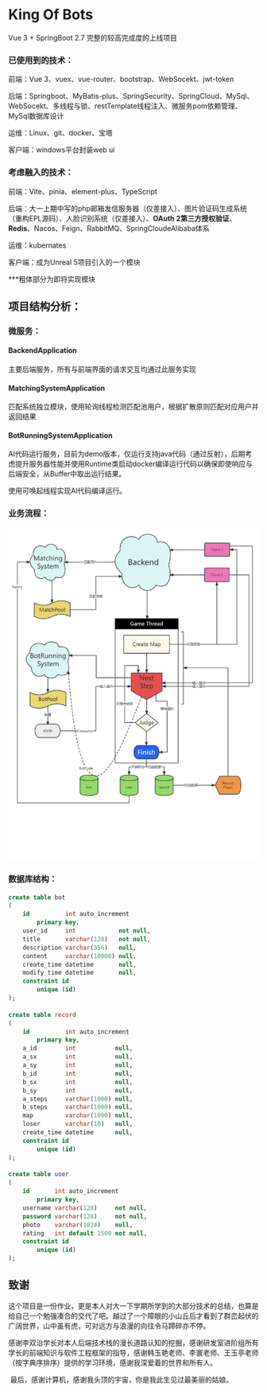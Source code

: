 # King Of Bots


 Vue 3 + SpringBoot 2.7 完整的较高完成度的上线项目





### 已使用到的技术：

前端：Vue 3、vuex、vue-router、bootstrap、WebSocekt、jwt-token

后端：Springboot、MyBatis-plus、SpringSecurity、SpringCloud、MySql、WebSocekt、多线程与锁、restTemplate线程注入、微服务pom依赖管理、MySql数据库设计

运维：Linux、git、docker、宝塔

客户端：windows平台封装web ui



### 考虑融入的技术：

前端：Vite、pinia、element-plus、TypeScript

后端：大一上期中写的php邮箱发信服务器（仅差接入）、图片验证码生成系统（重构EPL源码）、人脸识别系统（仅差接入）、**OAuth 2第三方授权验证**、**Redis**、Nacos、Feign、RabbitMQ、SpringCloudeAlibaba体系

运维：kubernates

客户端：成为Unreal 5项目引入的一个模块



***粗体部分为即将实现模块





## 项目结构分析：

### 微服务：

#### BackendApplication

主要后端服务，所有与前端界面的请求交互均通过此服务实现

#### MatchingSystemApplication

匹配系统独立模块，使用轮询线程检测匹配池用户，根据扩散原则匹配对应用户并返回结果

#### BotRunningSystemApplication

AI代码运行服务，目前为demo版本，仅运行支持java代码（通过反射），后期考虑提升服务器性能并使用Runtime类启动docker编译运行代码以确保即使响应与后端安全，从Buffer中取出运行结果。

使用可唤起线程实现AI代码编译运行。



### 业务流程：

![业务流程](process.png)







### 数据库结构：

```sql
create table bot
(
    id          int auto_increment
        primary key,
    user_id     int            not null,
    title       varchar(128)   not null,
    description varchar(356)   null,
    content     varchar(10000) null,
    create_time datetime       null,
    modify_time datetime       null,
    constraint id
        unique (id)
);

create table record
(
    id          int auto_increment
        primary key,
    a_id        int           null,
    a_sx        int           null,
    a_sy        int           null,
    b_id        int           null,
    b_sx        int           null,
    b_sy        int           null,
    a_steps     varchar(1000) null,
    b_steps     varchar(1000) null,
    map         varchar(1000) null,
    loser       varchar(10)   null,
    create_time datetime      null,
    constraint id
        unique (id)
);

create table user
(
    id       int auto_increment
        primary key,
    username varchar(128)     not null,
    password varchar(128)     not null,
    photo    varchar(1024)    null,
    rating   int default 1500 not null,
    constraint id
        unique (id)
);


```





## 致谢



​		这个项目是一份作业，更是本人对大一下学期所学到的大部分技术的总结，也算是给自己一个勉强凑合的交代了吧。越过了一个障眼的小山丘后才看到了群峦起伏的广阔世界，山中虽有虎，可对远方与浪漫的向往令马蹄碎亦不停。



​		感谢李双治学长对本人后端技术栈的漫长道路认知的挖掘，感谢研发室进阶组所有学长的前端知识与软件工程框架的指导，感谢韩玉艳老师、李寰老师、王玉亭老师（按字典序排序）提供的学习环境，感谢我深爱着的世界和所有人。



​		最后，感谢计算机，感谢我头顶的宇宙，你是我此生见过最美丽的姑娘。	